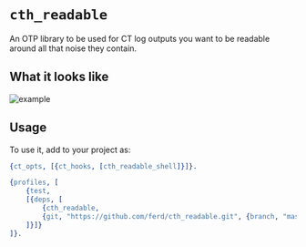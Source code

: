 # `cth_readable`

An OTP library to be used for CT log outputs you want to be readable
around all that noise they contain.

## What it looks like

![example](http://i.imgur.com/Bib9Ls0.png)

## Usage

To use it, add to your project as:

```erlang
{ct_opts, [{ct_hooks, [cth_readable_shell]}]}.

{profiles, [
    {test,
    [{deps, [
        {cth_readable,
        {git, "https://github.com/ferd/cth_readable.git", {branch, "master"}}}
    ]}]}
]}.
```

